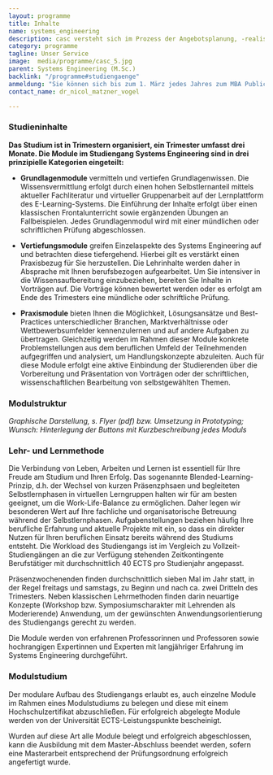```yaml
---
layout: programme
title: Inhalte
name: systems_engineering
description: casc versteht sich im Prozess der Angebotsplanung, -realisierung und -verbesserung als Dienstleister, der akademischen Verantwortlichen und Unternehmen insbesondere eine administrativ-organisatorische Unterstützung entlang der gesamten Wertschöpfungskette der Weiterbildungsangebote anbietet.
category: programme
tagline: Unser Service
image:  media/programme/casc_5.jpg
parent: Systems Engineering (M.Sc.)
backlink: "/programme#studiengaenge"
anmeldung: "Sie können sich bis zum 1. März jedes Jahres zum MBA Public Management anmelden, der Studiengang beginnt im April jedes Jahres."
contact_name: dr_nicol_matzner_vogel

---
```



### Studieninhalte 

**Das Studium ist in Trimestern organisiert, ein Trimester umfasst drei Monate. Die Module im Studiengang Systems Engineering sind in drei prinzipielle Kategorien eingeteilt:**

* **Grundlagenmodule** vermitteln und vertiefen Grundlagenwissen.  Die Wissensvermittlung erfolgt durch einen hohen Selbstlernanteil mittels aktueller Fachliteratur und virtueller Gruppenarbeit auf der Lernplattform des E-Learning-Systems. Die Einführung der Inhalte erfolgt über einen klassischen Frontalunterricht sowie ergänzenden Übungen an Fallbeispielen. Jedes Grundlagenmodul wird mit einer mündlichen oder schriftlichen Prüfung abgeschlossen.

 * **Vertiefungsmodule** greifen Einzelaspekte des Systems Engineering auf und betrachten diese tiefergehend. Hierbei gilt es verstärkt einen Praxisbezug für Sie herzustellen. Die Lehrinhalte werden daher in Absprache mit Ihnen berufsbezogen aufgearbeitet. Um Sie intensiver in die Wissensaufbereitung einzubeziehen, bereiten Sie Inhalte in Vorträgen auf. Die Vorträge können bewertet werden oder es erfolgt am Ende des Trimesters eine mündliche oder schriftliche Prüfung.

* **Praxismodule** bieten Ihnen die Möglichkeit, Lösungsansätze und Best-Practices unterschiedlicher Branchen, Marktverhältnisse oder Wettbewerbsumfelder kennenzulernen und auf andere Aufgaben zu übertragen. Gleichzeitig werden im Rahmen dieser Module konkrete Problemstellungen aus dem beruflichen Umfeld der Teilnehmenden aufgegriffen und analysiert, um Handlungskonzepte abzuleiten. Auch für diese Module erfolgt eine aktive Einbindung der Studierenden über die Vorbereitung und Präsentation von Vorträgen oder der schriftlichen, wissenschaftlichen Bearbeitung von selbstgewählten Themen.

### Modulstruktur 

*Graphische Darstellung, s. Flyer (pdf) bzw. Umsetzung in Prototyping; Wunsch: Hinterlegung der Buttons mit Kurzbeschreibung jedes Moduls*

### Lehr- und Lernmethode

Die Verbindung von Leben, Arbeiten und Lernen ist essentiell für Ihre Freude am Studium und Ihren Erfolg. Das sogenannte Blended-Learning-Prinzip, d.h. der Wechsel von kurzen Präsenzphsaen und begleiteten Selbstlernphasen in virtuellen Lerngruppen halten wir für am besten geeignet, um die Work-Life-Balance zu ermöglichen. Daher legen wir besonderen Wert auf Ihre fachliche und organisatorische Betreuung während der Selbstlernphasen. Aufgabenstellungen beziehen häufig Ihre berufliche Erfahrung und aktuelle Projekte mit ein, so dass ein direkter Nutzen für Ihren beruflichen Einsatz bereits während des Studiums entsteht. Die Workload des Studiengangs ist im Vergleich zu Vollzeit-Studiengängen an die zur Verfügung stehenden Zeitkontingente Berufstätiger mit durchschnittlich 40 ECTS pro Studienjahr angepasst.

Präsenzwochenenden finden durchschnittlich sieben Mal im Jahr statt, in der Regel freitags und samstags, zu Beginn und nach ca. zwei Dritteln des Trimesters. Neben klassischen Lehrmethoden finden darin neuartige Konzepte (Workshop bzw. Symposiumscharakter mit Lehrenden als Moderierende) Anwendung, um der gewünschten Anwendungsorientierung des Studiengangs gerecht zu werden.

Die Module werden von erfahrenen Professorinnen und Professoren sowie hochrangigen Expertinnen und Experten mit langjähriger Erfahrung im Systems Engineering durchgeführt.

### Modulstudium

Der modulare Aufbau des Studiengangs erlaubt es, auch einzelne Module im Rahmen eines Modulstudiums zu belegen und diese mit einem Hochschulzertifikat abzuschließen. Für erfolgreich abgelegte Module werden von der Universität ECTS-Leistungspunkte bescheinigt.

Wurden auf diese Art alle Module belegt und erfolgreich abgeschlossen, kann die Ausbildung mit dem Master-Abschluss beendet werden, sofern eine Masterarbeit entsprechend der Prüfungsordnung erfolgreich angefertigt wurde.
